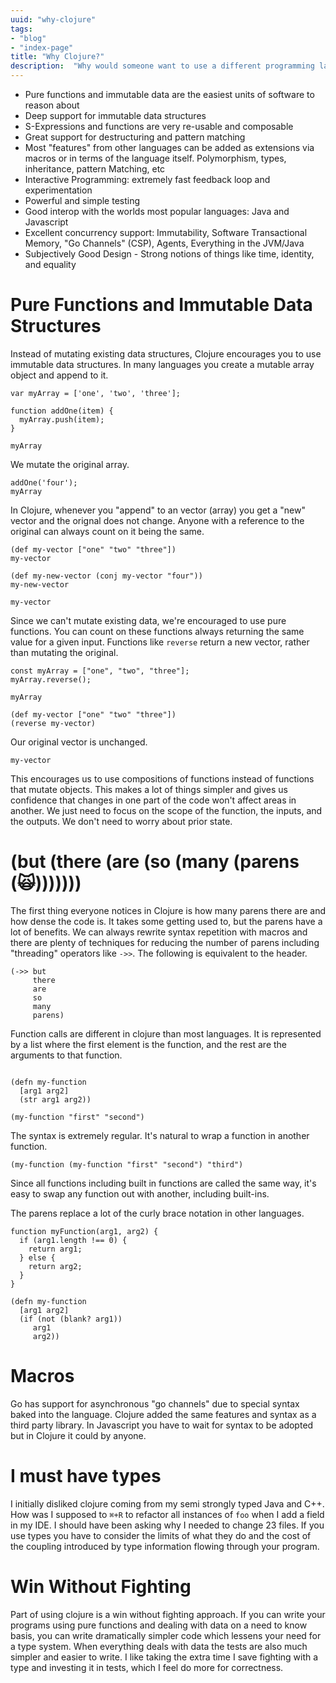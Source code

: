 ```yaml
---
uuid: "why-clojure"
tags:
- "blog"
- "index-page"
title: "Why Clojure?"
description:  "Why would someone want to use a different programming language than the one they're already using? Why not node.js?"
---
```


<link rel="stylesheet" type="text/css" href="https://storage.googleapis.com/app.klipse.tech/css/codemirror.css" />

- Pure functions and immutable data are the easiest units of software to reason about
- Deep support for immutable data structures
- S-Expressions and functions are very re-usable and composable
- Great support for destructuring and pattern matching
- Most "features" from other languages can be added as extensions via macros or in terms of the language itself. Polymorphism, types, inheritance, pattern Matching, etc
- Interactive Programming: extremely fast feedback loop and experimentation
- Powerful and simple testing
- Good interop with the worlds most popular languages: Java and Javascript
- Excellent concurrency support: Immutability, Software Transactional Memory, "Go Channels" (CSP), Agents, Everything in the JVM/Java
- Subjectively Good Design - Strong notions of things like time, identity, and equality

# Pure Functions and Immutable Data Structures
Instead of mutating existing data structures, Clojure encourages you to use immutable data structures. In many languages you create a mutable array object and append to it.

``` language-js
var myArray = ['one', 'two', 'three'];

function addOne(item) {
  myArray.push(item);
}

myArray
```

We mutate the original array.

``` language-js
addOne('four');
myArray
```

In Clojure, whenever you "append" to an vector (array) you get a "new" vector and the orignal does not change. Anyone with a reference to the original can always count on it being the same.

``` language-clojure
(def my-vector ["one" "two" "three"])
my-vector
```

``` language-clojure
(def my-new-vector (conj my-vector "four"))
my-new-vector

```

``` language-clojure
my-vector

```
Since we can't mutate existing data, we're encouraged to use pure functions. You can count on these functions always returning the same value for a given input. Functions like `reverse` return a new vector, rather than mutating the original.

``` language-clojure
const myArray = ["one", "two", "three"];
myArray.reverse();

myArray
```

``` language-clojure
(def my-vector ["one" "two" "three"])
(reverse my-vector)

```

Our original vector is unchanged.
``` language-clojure
my-vector
```

This encourages us to use compositions of functions instead of functions that mutate objects. This makes a lot of things simpler and gives us confidence that changes in one part of the code won't affect areas in another. We just need to focus on the scope of the function, the inputs, and the outputs. We don't need to worry about prior state.

# (but (there (are (so (many (parens (🙀)))))))
The first thing everyone notices in Clojure is how many parens there are and how dense the code is. It takes some getting used to, but the parens have a lot of benefits.
We can always rewrite syntax repetition with macros and there are plenty of techniques for reducing the number of parens including "threading" operators like `->>`. The following is equivalent to the header.

``` language-clojure
(->> but
     there
     are
     so
     many
     parens)
```

Function calls are different in clojure than most languages. It is represented by a list where the first element is the function, and the rest are the arguments to that function.

``` language-clojure

(defn my-function
  [arg1 arg2]
  (str arg1 arg2))

(my-function "first" "second")
```

The syntax is extremely regular. It's natural to wrap a function in another function.

``` language-clojure
(my-function (my-function "first" "second") "third")
```

Since all functions including built in functions are called the same way, it's easy to swap any function out with another, including built-ins.

The parens replace a lot of the curly brace notation in other languages.

``` language-js
function myFunction(arg1, arg2) {
  if (arg1.length !== 0) {
    return arg1;
  } else {
    return arg2;
  }
}
```

``` language-clojure
(defn my-function
  [arg1 arg2]
  (if (not (blank? arg1))
     arg1
     arg2))
```
# Macros
Go has support for asynchronous "go channels" due to special syntax baked into the language. Clojure added the same features and syntax as a third party library. In Javascript you have to wait for syntax to be adopted but in Clojure it could by anyone.

# I must have types
I initially disliked clojure coming from my semi strongly typed Java and C++. How was I supposed to `⌘+R` to refactor all instances of `foo` when I add a field in my IDE. I should have been asking why I needed to change 23 files. If you use types you have to consider the limits of what they do and the cost of the coupling introduced by type information flowing through your program.

# Win Without Fighting
Part of using clojure is a win without fighting approach. If you can write your programs using pure functions and dealing with data on a need to know basis, you can write dramatically simpler code which lessens your need for a type system. When everything deals with data the tests are also much simpler and easier to write. I like taking the extra time I save fighting with a type and investing it in tests, which I feel do more for correctness.
